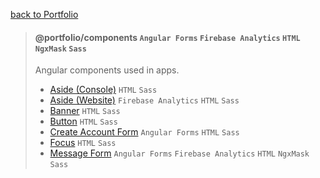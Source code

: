 [back to Portfolio](../../README.md)

> #### @portfolio/components `Angular Forms` `Firebase Analytics` `HTML` `NgxMask` `Sass`
>
> Angular components used in apps.
> - [Aside (Console)](src/lib/aside-console) `HTML` `Sass`
> - [Aside (Website)](src/lib/aside-website) `Firebase Analytics` `HTML` `Sass`
> - [Banner](src/lib/banner) `HTML` `Sass`
> - [Button](src/lib/button) `HTML` `Sass`
> - [Create Account Form](src/lib/create-account-form) `Angular Forms` `HTML` `Sass`
> - [Focus](src/lib/focus) `HTML` `Sass`
> - [Message Form](src/lib/message-form) `Angular Forms` `Firebase Analytics` `HTML` `NgxMask` `Sass`

